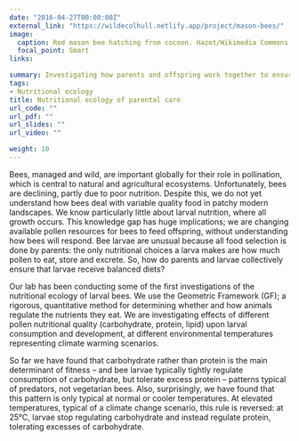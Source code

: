 ```yaml
---
date: "2016-04-27T00:00:00Z"
external_link: "https://wildecolhull.netlify.app/project/mason-bees/"
image:
  caption: Red mason bee hatching from cocoon. Hazet/Wikimedia Commons, CC BY-SA 
  focal_point: Smart
links:

summary: Investigating how parents and offspring work together to ensure offspring get a balanced diet in changing environments.
tags:
- Nutritional ecology
title: Nutritional ecology of parental care
url_code: ""
url_pdf: ""
url_slides: ""
url_video: ""

weight: 10
---
```


Bees, managed and wild, are important globally for their role in pollination, which is central to natural and agricultural ecosystems. Unfortunately, bees are declining, partly due to poor nutrition. Despite this, we do not yet understand how bees deal with variable quality food in patchy modern landscapes. We know particularly little about larval nutrition, where all growth occurs. This knowledge gap has huge implications; we are changing available pollen resources for bees to feed offspring, without understanding how bees will respond. Bee larvae are unusual because all food selection is done by parents: the only nutritional choices a larva makes are how much pollen to eat, store and excrete. So, how do parents and larvae collectively ensure that larvae receive balanced diets?

Our lab has been conducting some of the first investigations of the nutritional ecology of larval bees. We use the Geometric Framework (GF); a rigorous, quantitative method for determining whether and how animals regulate the nutrients they eat. We are investigating effects of different pollen nutritional quality (carbohydrate, protein, lipid) upon larval consumption and development, at different environmental temperatures representing climate warming scenarios.

So far we have found that carbohydrate rather than protein is the main determinant of fitness – and bee larvae typically tightly regulate consumption of carbohydrate, but tolerate excess protein – patterns typical of predators, not vegetarian bees. Also, surprisingly, we have found that this pattern is only typical at normal or cooler temperatures. At elevated temperatures, typical of a climate change scenario, this rule is reversed: at 25°C, larvae stop regulating carbohydrate and instead regulate protein, tolerating excesses of carbohydrate.


